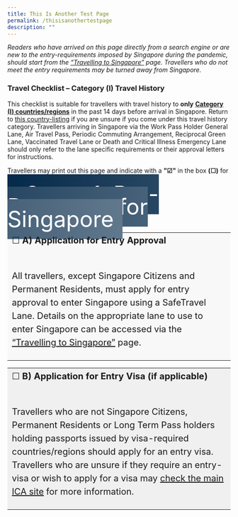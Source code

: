 ```yaml
---
title: This Is Another Test Page
permalink: /thisisanothertestpage
description: ""
---
```

<i>Readers who have arrived on this page directly from a search engine or are new to the entry-requirements imposed by Singapore during the pandemic, should start from the <a href="/arriving/overview" target="_blank" >“Travelling to Singapore”</a> page. Travellers who do not meet the entry requirements may be turned away from Singapore. </i>

### Travel Checklist – Category (I) Travel History

This checklist is suitable for travellers with travel history to <b>only</b> <a href="/shn-and-swab-summary" target="_blank"><b>Category (I) countries/regions</b></a> in the past 14 days before arrival in Singapore. Return to <a href="/shn-and-swab-summary" target="_blank">this country-listing</a> if you are unsure if you come under this travel history category. Travellers arriving in Singapore via the Work Pass Holder General Lane, Air Travel Pass, Periodic Commuting Arrangement, Reciprocal Green Lane, Vaccinated Travel Lane or Death and Critical Illness Emergency Lane should only refer to the lane specific requirements or their approval letters for instructions. 

Travellers may print out this page and indicate with a **"&#9745;"** in the box **(&#9744;)** for completed activities.

<html>
	
<style>

label {
  background: linear-gradient(90deg, #072b4b, #61788c);
  border-left:20px #072b4b solid;
  color: #FFFFFF;
  font-size: 50px;
  line-height: 28px;
  padding: 15px 20px 15px 20px;
	margin: 20px 0px 50px 0px;

}
</style>
<label>Stage 1: Pre-Departure for Singapore</label>
<table>
<tr>
<td style="margin-top:0px; margin-bottom:0px; line-height:1.5; background-color:#f8f8f8;font-size:20px;">
&#9744;  <b>A) Application for Entry Approval</b><br><br>

All travellers, except Singapore Citizens and Permanent Residents, must apply for entry approval to enter Singapore using a SafeTravel Lane. Details on the appropriate lane to use to enter Singapore can be accessed via the <a href="/arriving/overview" target="_blank" >“Travelling to Singapore”</a> page.
</td>
</tr>
	</table>
		<table>
<tr>
<td style="margin-top:0px; margin-bottom:0px; line-height:1.5; background:#f0f0f0; font-size:20px;">
&#9744;  <b>B) Application for Entry Visa (if applicable)</b><br><br>

Travellers who are not Singapore Citizens, Permanent Residents or Long Term Pass holders holding passports issued by visa-required countries/regions should apply for an entry visa. Travellers who are unsure if they require an entry-visa or wish to apply for a visa may <a href="https://www.ica.gov.sg/enter-depart/entry_requirements/visa_requirements" target="_blank">check the main ICA site</a> for more information.
</td>
</tr>
	</table>